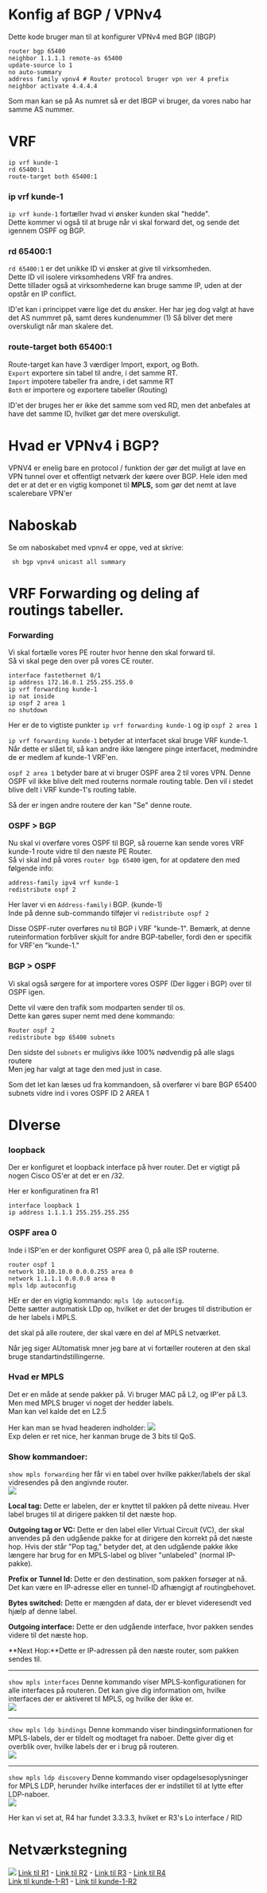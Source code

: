 


# Konfig af BGP / VPNv4

Dette kode bruger man til at konfigurer VPNv4 med BGP (IBGP)
```
router bgp 65400
neighbor 1.1.1.1 remote-as 65400
update-source lo 1
no auto-summary
address family vpnv4 # Router protocol bruger vpn ver 4 prefix
neighbor activate 4.4.4.4
```
Som man kan se på As numret så er det IBGP vi bruger, da vores nabo har samme AS nummer.

# VRF

``` 
ip vrf kunde-1
rd 65400:1
route-target both 65400:1
```
### ip vrf kunde-1
 ```ip vrf kunde-1``` fortæller hvad vi ønsker kunden skal "hedde".<br>
 Dette kommer vi også til at bruge når vi skal forward det, og sende det igennem OSPF og BGP.
### rd 65400:1
``` rd 65400:1 ``` er det unikke ID vi ønsker at give til virksomheden.<br>
Dette ID vil isolere virksomhedens VRF fra andres. <br>
Dette tillader også at virksomhederne kan bruge samme IP, uden at der opstår en IP conflict.

ID'et kan i princippet være lige det du ønsker. Her har jeg dog valgt at have det AS nummret på, samt deres kundenummer (1)
Så bliver det mere overskuligt når man skalere det.

### route-target both 65400:1
Route-target kan have 3 værdiger Import, export, og Both. <br>
```Export``` exportere sin tabel til andre, i det samme RT.<br>
```Import``` impotere tabeller fra andre, i det samme RT<br>
```Both``` er importere og exportere tabeller (Routing)<br>

ID'et der bruges her er ikke det samme som ved RD, men det anbefales at have det samme ID, hvilket gør det mere overskuligt.

# Hvad er VPNv4 i BGP?

VPNV4 er enelig bare en protocol / funktion der gør det muligt at lave en VPN tunnel over et offentligt netværk der køere over BGP.
Hele iden med det er at det er en vigtig komponet til **MPLS,** som gør det nemt at lave scalerebare VPN'er

# Naboskab

Se om naboskabet med vpnv4 er oppe, ved at skrive:
```
 sh bgp vpnv4 unicast all summary
```

# VRF Forwarding og deling af routings tabeller.

### Forwarding
Vi skal fortælle vores PE router hvor henne den skal forward til. <br>
Så vi skal pege den over på vores CE router.
```
interface fastethernet 0/1
ip address 172.16.0.1 255.255.255.0
ip vrf forwarding kunde-1
ip nat inside
ip ospf 2 area 1
no shutdown
```

Her er de to vigtiste punkter `ip vrf forwarding kunde-1` og ip `ospf 2 area 1`

`ip vrf forwarding kunde-1` betyder at interfacet skal bruge VRF kunde-1. <br>
Når dette er slået til, så kan andre ikke længere pinge interfacet, medmindre de er medlem af kunde-1 VRF'en.

`ospf 2 area 1` betyder bare at vi bruger OSPF area 2 til vores VPN. 
Denne OSPF vil ikke blive delt med routerns normale routing table.
Den vil i stedet blive delt i VRF kunde-1's routing table.

Så der er ingen andre routere der kan "Se" denne route.

### OSPF > BGP
Nu skal vi overføre vores OSPF til BGP, så rouerne kan sende vores VRF kunde-1 route vidre til den næste PE Router.<br>
Så vi skal ind på vores `router bgp 65400` igen, for at opdatere den med følgende info:

```
address-family ipv4 vrf kunde-1
redistribute ospf 2
```
Her laver vi en `Address-family` i BGP. (kunde-1)<br>
Inde på denne sub-commando tilføjer vi `redistribute ospf 2`

Disse OSPF-ruter overføres nu til BGP i VRF "kunde-1". Bemærk, at denne ruteinformation forbliver skjult for andre BGP-tabeller, fordi den er specifik for VRF'en "kunde-1."


### BGP > OSPF

Vi skal også sørgere for at importere vores OSPF (Der ligger i BGP) over til OSPF igen. 

Dette vil være den trafik som modparten sender til os.<br>
Dette kan gøres super nemt med dene kommando:

```
Router ospf 2
redistribute bgp 65400 subnets
```
Den sidste del `subnets` er muligivs ikke 100% nødvendig på alle slags routere<br>
Men jeg har valgt at tage den med just in case.

Som det let kan læses ud fra kommandoen, så overfører vi bare BGP 65400 subnets vidre ind i vores OSPF ID 2 AREA 1


# DIverse 

### loopback

Der er konfiguret et loopback interface på hver router. 
Det er vigtigt på nogen Cisco OS'er at det er en /32.

Her er konfiguratinen fra R1

```
interface loopback 1
ip address 1.1.1.1 255.255.255.255
```

### OSPF area 0 
Inde i ISP'en er der konfiguret OSPF area 0, på alle ISP routerne.
```
router ospf 1
network 10.10.10.0 0.0.0.255 area 0
network 1.1.1.1 0.0.0.0 area 0
mpls ldp autoconfig
```
HEr er der en vigtig kommando: `mpls ldp autoconfig`.<br>
Dette sætter automatisk LDp op, hvilket er det der bruges til distribution er de her labels i MPLS.

det skal på alle routere, der skal være en del af MPLS netværket.
 
Når jeg siger AUtomatisk mner jeg bare at vi fortæller routeren at den skal bruge standartindstillingerne. 


### Hvad er MPLS
Det er en måde at sende pakker på.
Vi bruger MAC på L2, og IP'er på L3.
Men med MPLS bruger vi noget der hedder labels.<br>
Man kan vel kalde det en L2.5

Her kan man se hvad headeren indholder:
![](/Doku/Header-til-mpls.png)<br>
Exp delen er ret nice, her kanman bruge de 3 bits til QoS.

### Show kommandoer:

`show mpls forwarding` her får vi en tabel over hvilke pakker/labels der skal vidresendes på den angivnde router.<br>
![](/Doku/LFIB.png)

**Local tag:** Dette er labelen, der er knyttet til pakken på dette niveau. Hver label bruges til at dirigere pakken til det næste hop.

**Outgoing tag or VC:** Dette er den label eller Virtual Circuit (VC), der skal anvendes på den udgående pakke for at dirigere den korrekt på det næste hop. Hvis der står "Pop tag," betyder det, at den udgående pakke ikke længere har brug for en MPLS-label og bliver "unlabeled" (normal IP-pakke).

**Prefix or Tunnel Id:** Dette er den destination, som pakken forsøger at nå. Det kan være en IP-adresse eller en tunnel-ID afhængigt af routingbehovet.

**Bytes switched:** Dette er mængden af data, der er blevet videresendt ved hjælp af denne label.

**Outgoing interface:** Dette er den udgående interface, hvor pakken sendes videre til det næste hop.

**Next Hop:**Dette er IP-adressen på den næste router, som pakken sendes til.

---
`show mpls interfaces` Denne kommando viser MPLS-konfigurationen for alle interfaces på routeren. Det kan give dig information om, hvilke interfaces der er aktiveret til MPLS, og hvilke der ikke er.<br>
![](/Doku/interface.png)

---
`show mpls ldp bindings` Denne kommando viser bindingsinformationen for MPLS-labels, der er tildelt og modtaget fra naboer. Dette giver dig et overblik over, hvilke labels der er i brug på routeren.<br>
![](/Doku/BIndings.png)

---
`show mpls ldp discovery`  Denne kommando viser opdagelsesoplysninger for MPLS LDP, herunder hvilke interfaces der er indstillet til at lytte efter LDP-naboer.<br>
![](/Doku/discovery.png)

Her kan vi set at, R4 har fundet 3.3.3.3, hviket er R3's Lo interface / RID
# Netværkstegning 

![](/Doku/MPLS.png)
[Link til R1](/Netværk/Routere/R1.ios) -
[Link til R2](/Netværk/Routere/R2.ios) -
[Link til R3](/Netværk/Routere/R3.ios) -
[Link til R4](/Netværk/Routere/R4.ios)<br>
[Link til kunde-1-R1](/Netværk/Kunde1/Kunde1.ios) -
[Link til kunde-1-R2](/Netværk/Kunde1/Kunde1-2.ios)
